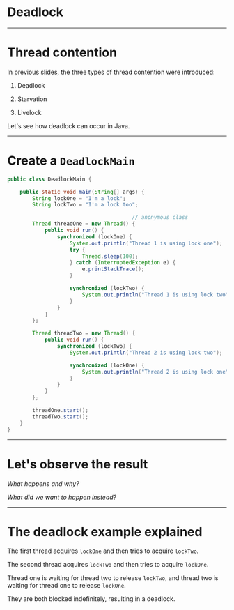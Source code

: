 <div class="title-card">
    <h1>Deadlock</h1>
</div>

---

# Thread contention

In previous slides, the three types of thread contention were introduced:

1. Deadlock

2. Starvation

3. Livelock

Let's see how deadlock can occur in Java.

---

# Create a `DeadlockMain`

```java
public class DeadlockMain {

    public static void main(String[] args) {
        String lockOne = "I'm a lock";
        String lockTwo = "I'm a lock too";

                                        // anonymous class
        Thread threadOne = new Thread() {
            public void run() {
                synchronized (lockOne) {
                    System.out.println("Thread 1 is using lock one");
                    try {
                        Thread.sleep(100);
                    } catch (InterruptedException e) {
                        e.printStackTrace();
                    }

                    synchronized (lockTwo) {
                        System.out.println("Thread 1 is using lock two");
                    }
                }
            }
        };

        Thread threadTwo = new Thread() {
            public void run() {
                synchronized (lockTwo) {
                    System.out.println("Thread 2 is using lock two");

                    synchronized (lockOne) {
                        System.out.println("Thread 2 is using lock one");
                    }
                }
            }
        };

        threadOne.start();
        threadTwo.start();
    }
}
```

---

# Let's observe the result

*What happens and why?*

*What did we want to happen instead?*

---

# The deadlock example explained

The first thread acquires `lockOne` and then tries to acquire `lockTwo`.

The second thread acquires `lockTwo` and then tries to acquire `lockOne`.

Thread one is waiting for thread two to release `lockTwo`, and thread two is waiting for thread one to release `lockOne`.

They are both blocked indefinitely, resulting in a deadlock.

